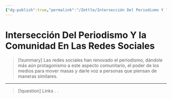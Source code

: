 ```yaml
---
{"dg-publish":true,"permalink":"/Zettle/Intersección Del Periodismo Y la Comunidad En Las Redes Sociales/","title":"Intersección Del Periodismo Y la Comunidad En Las Redes Sociales","tags":["ZeType/Idea",""],"created":"2023-09-05T07:02:10.797-05:00","updated":"2023-09-25T12:37:13.258-05:00"}
---
```



# Intersección Del Periodismo Y la Comunidad En Las Redes Sociales

> [!summary] 
> Las redes sociales han renovado el periodismo, dándole más aún protagonismo a este aspecto comunitario, el poder de los medios para mover masas y darle voz a personas que piensan de maneras similares.

- - - 
> [!question] Links
> .
> .
